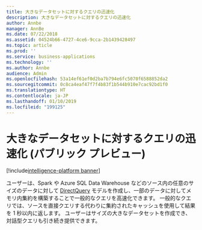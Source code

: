 ```yaml
---
title: 大きなデータセットに対するクエリの迅速化
description: 大きなデータセットに対するクエリの迅速化
author: Annbe
manager: AnnBe
ms.date: 07/22/2018
ms.assetid: 04524b66-4727-4ce6-9cca-2b1439428497
ms.topic: article
ms.prod: ''
ms.service: business-applications
ms.technology: ''
ms.author: Annbe
audience: Admin
ms.openlocfilehash: 53a14ef61ef0d2ba7b794e6fc5070f6588852da2
ms.sourcegitcommit: 0c8ca4eaf47f7f4b83f1b544b910e7cac92bd1f0
ms.translationtype: HT
ms.contentlocale: ja-JP
ms.lasthandoff: 01/10/2019
ms.locfileid: "199125"
---
```

#  <a name="query-acceleration-for-large-datasets-public-preview"></a>大きなデータセットに対するクエリの迅速化 (パブリック プレビュー)

[!include[intelligence-platform banner](../../includes/intelligence-platform.md)]



ユーザーは、Spark や Azure SQL Data Warehouse などのソース内の任意のサイズのデータに対して [DirectQuery](https://docs.microsoft.com/power-bi/desktop-directquery-about) モデルを作成し、一部のデータに対してメモリ内集約を構築することで一般的なクエリを高速化できます。 一般的なクエリでは、ソースを直接クエリする代わりに集約されたキャッシュを使用して結果を 1 秒以内に返します。 ユーザーはサイズの大きなデータセットを作成でき、対話型クエリも引き続き提供できます。
